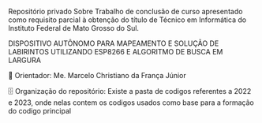 Repositório privado Sobre Trabalho de conclusão de curso apresentado como requisito parcial à obtenção do título de Técnico em Informática do Instituto Federal de Mato Grosso do Sul.<br/>

DISPOSITIVO AUTÔNOMO PARA MAPEAMENTO E SOLUÇÃO DE LABIRINTOS UTILIZANDO ESP8266 E ALGORITMO DE BUSCA EM LARGURA</br>

🏫 Orientador: Me. Marcelo Christiano da França Júnior</br>

🗄️ Organização do repositório: Existe a pasta de codigos referentes a 2022 e 2023, onde nelas contem os codigos usados como base para a 
formação do codigo principal 

